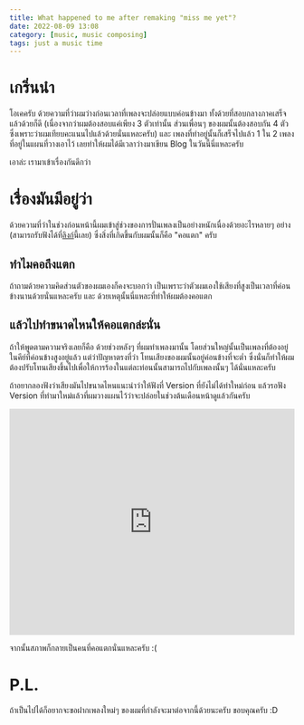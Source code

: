 ```yaml
---
title: What happened to me after remaking "miss me yet"?
date: 2022-08-09 13:08
category: [music, music composing]
tags: just a music time
---
```


# เกริ่นนำ
โอเคครับ ด้วยความที่ว่าผมว่างก่อนเวลาที่เพลงจะปล่อยแบบค่อนข้างมา ทั้งด้วยที่สอบกลางภาคเสร็จแล้วด้วยก็ดี (เนื่องจากว่าผมต้องสอบแค่เพียง 3 ตัวเท่านั้น ส่วนเพื่อนๆ ของผมนั้นต้องสอบกัน 4 ตัว ซึ่งเพราะว่าผมเทียบคะแนนไปแล้วด้วยนั่นแหละครับ) และ เพลงที่ทำอยู่นั้นก็เสร็จไปแล้ว 1 ใน 2 เพลงที่อยู่ในแผนที่วางเอาไว้ เลยทำให้ผมได้มีเวลาว่างมาเขียน Blog ในวันนี้นี่แหละครับ

เอาล่ะ เรามาเข้าเรื่องกันดีกว่า
<br />

# เรื่องมันมีอยู่ว่า
ด้วยความที่ว่าในช่วงก่อนหน้านี้ผมเข้าสู่ช่วงของการปั่นเพลงเป็นอย่างหนักเนื่องด้วยอะไรหลายๆ อย่าง (สามารถรับฟังได้ที่[ลิงก์](https://katsuragi.detzz.in.th/#released)นี้เลย) ซึ่งสิ่งที่เกิดขึ้นกับผมนั้นก็คือ "คอแตก" ครับ
<br />

## ทำไมคอถึงแตก
ถ้าถามด้วยความคิดส่วนตัวของผมเองก็คงจะบอกว่า เป็นเพราะว่าตัวผมเองใช้เสียงที่สูงเป็นเวลาที่ค่อนข้างนานด้วยนั่นแหละครับ และ ด้วยเหตุนั้นนี่แหละที่ทำให้ผมต้องคอแตก
<br />

## แล้วไปทำขนาดไหนให้คอแตกล่ะนั่น
ถ้าให้พูดตามความจริงเลยก็คือ ด้วยช่วงหลังๆ ที่ผมทำเพลงมานั้น โดยส่วนใหญ่นั้นเป็นเพลงที่ต้องอยู่ในคีย์ที่ค่อนข้างสูงอยู่แล้ว แต่ว่าปัญหาตรงที่ว่า โทนเสียงของผมนั้นอยู่ค่อนข้างที่จะต่ำ ซึ่งนั่นก็ทำให้ผมต้องปรับโทนเสียงขึ้นไปเพื่อให้การร้องในแต่ละท่อนนั้นสามารถไปกับเพลงนั้นๆ ได้นั่นแหละครับ
<br />

ถ้าอยากลองฟังว่าเสียงมันไปขนาดไหนแนะนำว่าให้ฟังที่ Version ที่ยังไม่ได้ทำใหม่ก่อน แล้วรอฟัง Version ที่ทำมาใหม่แล้วที่ผมวางแผนไว้ว่าจะปล่อยในช่วงต้นเดือนหน้าดูแล้วกันครับ
<br />

<iframe width="100%" height="400" src="https://www.youtube.com/embed/cG1EpLW1uQA" title="miss me yet? [Official Lyric Video]" frameborder="0" allow="accelerometer; autoplay; clipboard-write; encrypted-media; gyroscope; picture-in-picture" allowfullscreen></iframe>
<br />

จากนั้นสภาพก็กลายเป็นคนที่คอแตกนั่นแหละครับ :(
<br />

# P.L.
ถ้าเป็นไปได้ก็อยากจะขอฝากเพลงใหม่ๆ ของผมที่กำลังจะมาต่อจากนี้ด้วยนะครับ ขอบคุณครับ :D 